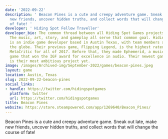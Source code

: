 ```yaml
---
date: '2022-09-22'
description: ' Beacon Pines is a cute and creepy adventure game. Sneak out late, make
  new friends, uncover hidden truths, and collect words that will change the course
  of fate! '
developer: ' Hiding Spot Fellow Traveller'
developer_bio: The common thread between all Hiding Spot Games projects is feeling.
  The music, art, story, and gameplay all serve that common goal. Hiding Spot Games
  is an indie game developer based in Austin Texas, with team members scattered around
  the globe. Their previous game, Flipping Legend, is the highest rated iOS game on
  MetaCritic for all of 2017. Before that, they made Ephemerid, a musical adventure
  game that won the IGF award for excellence in audio. Their newest game, Beacon Pines,
  is their most ambitious project yet.
image: /images/Archived-img/September-2022/games/beacon-pines.jpeg
layout: game
location: Austin, Texas
slug: 2022-09-22-beacon-pines
social_links:
- handle: https://twitter.com/hidingspotgames
  platform: twitter
  url: https://twitter.com/hidingspotgames
title: Beacon Pines
website: https://store.steampowered.com/app/1269640/Beacon_Pines/
---
```


 Beacon Pines is a cute and creepy adventure game. Sneak out late, make new friends, uncover hidden truths, and collect words that will change the course of fate! 